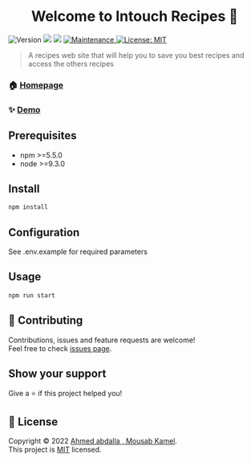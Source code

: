 <h1 align="center">Welcome to Intouch Recipes 👋</h1>
<p>
  <img alt="Version" src="https://img.shields.io/badge/version-1.0.0-blue.svg?cacheSeconds=2592000" />
  <img src="https://img.shields.io/badge/npm-%3E%3D5.5.0-blue.svg" />
  <img src="https://img.shields.io/badge/node-%3E%3D9.3.0-blue.svg" />
  <a href="https://github.com/kefranabg/readme-md-generator/graphs/commit-activity" target="_blank">
    <img alt="Maintenance" src="https://img.shields.io/badge/Maintained%3F-yes-green.svg" />
  </a>
  <a href="https://github.com/ahmed-sudani/recipes/blob/main/LICENSE" target="_blank">
    <img alt="License: MIT" src="https://img.shields.io/github/license/ahmed-sudani/Intouch Recipes" />
  </a>
</p>

> A recipes web site that will help you to save you best recipes and access the others recipes

### 🏠 [Homepage](https://github.com/ahmed-sudani/recipes)

### ✨ [Demo](https://recipes-fe86pmh5r-ahmed-sudani.vercel.app/home)

## Prerequisites

- npm >=5.5.0
- node >=9.3.0

## Install

```sh
npm install
```

## Configuration

See .env.example for required parameters

## Usage

```sh
npm run start
```

## 🤝 Contributing

Contributions, issues and feature requests are welcome!<br />Feel free to check [issues page](https://github.com/ahmed-sudani/recipes/issues).

## Show your support

Give a ⭐️ if this project helped you!

## 📝 License

Copyright © 2022 [Ahmed abdalla , Mousab Kamel](https://github.com/ahmed-sudani).<br />
This project is [MIT](https://github.com/ahmed-sudani/recipes/blob/main/LICENSE) licensed.
